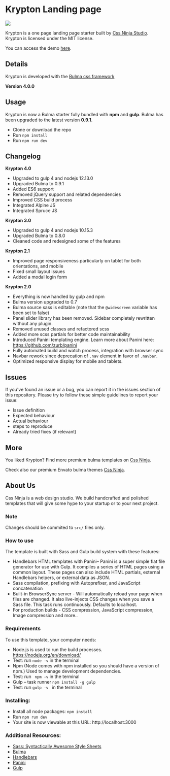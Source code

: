 # Krypton Landing page
![](https://cssninja.io/storage/app/media/external/krypton/krypton-preview.png)

Krypton is a one page landing page starter built by [Css Ninja Studio](https://cssninja.io). Krypton is licensed under the MIT license.

You can access the demo [here](https://cssninjastudio.github.io/Krypton/).

## Details

Krypton is developed with the [Bulma css framework](https://bulma.io)

**Version 4.0.0**

## Usage
Krypton is now a Bulma starter fully bundled with **npm** and **gulp**. Bulma has been upgraded to the latest version **0.9.1**.

* Clone or download the repo
* Run `npm install`
* Run `npm run dev`


## Changelog

**Krypton 4.0**
* Upgraded to gulp 4 and nodejs 12.13.0
* Upgraded Bulma to 0.9.1
* Added ES6 support
* Removed jQuery support and related dependencies
* Improved CSS build process
* Integrated Alpine JS
* Integrated Spruce JS

**Krypton 3.0**
* Upgraded to gulp 4 and nodejs 10.15.3
* Upgraded Bulma to 0.8.0
* Cleaned code and redesigned some of the features

**Krypton 2.1**
* Improved page responsiveness particularly on tablet for both orientations, and mobile
* Fixed small layout issues
* Added a modal login form

**Krypton 2.0**
* Everything is now handled by gulp and npm
* Bulma version upgraded to 0.7
* Bulma source sass is editable (note that the `@widescreen` variable has been set to false)
* Panel slider library has been removed. Sidebar completely rewritten without any plugin.
* Removed unused classes and refactored scss
* Added more scss partials for better code maintainability
* Introduced Panini templating engine. Learn more about Panini here: https://github.com/zurb/panini
* Fully automated build and watch process, integration with browser sync
* Navbar rework since deprecation of `.nav` element in favor of `.navbar`.
* Optimized responsive display for mobile and tablets.

## Issues

If you've found an issue or a bug, you can report it in the issues section of this repository. Please try to follow these simple guidelines to report your issue:

* Issue definition
* Expected behaviour
* Actual behaviour
* steps to reproduce
* Already tried fixes (if relevant)

## More

You liked Krypton? Find more premium bulma templates on [Css Ninja](https://cssninja.io/category/all).

Check also our premium Envato bulma themes [Css Ninja](https://cssninja.io/themes).

## About Us

Css Ninja is a web design studio. We build handcrafted and polished templates that will give some hype to your startup or to your next project.

### Note

Changes should be commited to `src/` files only.

### How to use

The template is built with Sass and Gulp build system with these features:

-	Handlebars HTML templates with Panini– Panini is a super simple flat file generator for use with Gulp. It compiles a series of HTML pages using a common layout. These pages can also include HTML partials, external Handlebars helpers, or external data as JSON.
-	Sass compilation, prefixing with Autoprefixer, and JavaScript concatenation
-	Built-in BrowserSync server - Will automatically reload your page when files are changed. It also live-injects CSS changes when you save a Sass file. This task runs continuously. Defaults to localhost.
-	For production builds - CSS compression, JavaScript compression, Image compression and more..


### Requirements

To use this template, your computer needs:

-	Node.js is used to run the build processes. https://nodejs.org/en/download/
-   Test: run ` node -v ` in the terminal
-	Npm (Node comes with npm installed so you should have a version of npm.) Used to manage development dependencies.
-   Test: run ` npm -v`  in the terminal
-	Gulp – task runner
	`npm install -g gulp`
-	Test: run `gulp -v ` in the terminal

### Installing:

- Install all node packages: `npm install`
- Run `npm run dev`
- Your site is now viewable at this URL: http://localhost:3000


### Additional Resources:
- [Sass: Syntactically Awesome Style Sheets](http://sass-lang.com/)
- [Bulma](https://bulma.io/)
- [Handlebars](http://handlebarsjs.com/)
- [Panini](https://github.com/zurb/panini)
- [Gulp](https://gulpjs.org/getting-started)